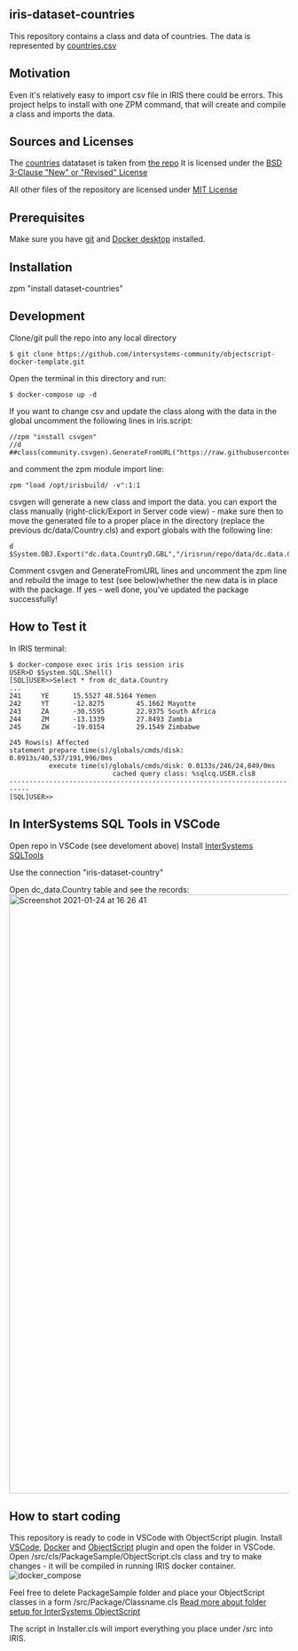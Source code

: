 ## iris-dataset-countries
This repository contains a class and data of countries. The data is represented by [countries.csv](https://github.com/intersystems-community/iris-dataset-countries/blob/master/data/countries.csv)


## Motivation

Even it's relatively easy to import csv file in IRIS there could be errors.
This project helps to install with one ZPM command, that will create and compile a class and imports the data.

## Sources and Licenses

The [countries](https://github.com/intersystems-community/iris-dataset-countries/blob/master/data/countries.csv) datataset is taken from [the repo](https://github.com/google/dspl/blob/master/samples/google/canonical/countries.csv)
It is licensed under the [BSD 3-Clause "New" or "Revised" License](https://github.com/google/dspl/blob/master/LICENSE)

All other files of the repository are licensed under [MIT License](https://github.com/intersystems-community/iris-dataset-countries/blob/304f9d57e53cc3e8de1147974ef2a96c31f24888/LICENSE)


## Prerequisites
Make sure you have [git](https://git-scm.com/book/en/v2/Getting-Started-Installing-Git) and [Docker desktop](https://www.docker.com/products/docker-desktop) installed.

## Installation 

zpm "install dataset-countries"

## Development

Clone/git pull the repo into any local directory

```
$ git clone https://github.com/intersystems-community/objectscript-docker-template.git
```

Open the terminal in this directory and run:

```
$ docker-compose up -d
```

If you want to change csv and update the class along with the data in the global uncomment the following lines in iris.script:
```
//zpm "install csvgen"
//d ##class(community.csvgen).GenerateFromURL("https://raw.githubusercontent.com/google/dspl/master/samples/google/canonical/countries.csv",",","dc.data.Country")
```
and comment the zpm module import line:
```
zpm "load /opt/irisbuild/ -v":1:1
```

csvgen will generate a new class and import the data. 
you can export the class manually (right-click/Export in Server code view) - make sure then to move the generated file to a proper place in the directory (replace the previous dc/data/Country.cls)
 and export globals with the following line:
```
d $System.OBJ.Export("dc.data.CountryD.GBL","/irisrun/repo/data/dc.data.CountryD.xml")
```

Comment csvgen and GenerateFromURL lines and uncomment the zpm line and rebuild the image to test (see below)whether the new data is in place with the package. If yes - well done, you've updated the package successfully!

## How to Test it

In IRIS terminal:

```
$ docker-compose exec iris iris session iris
USER>D $System.SQL.Shell()
[SQL]USER>>Select * from dc_data.Country
...
241     YE      15.5527 48.5164 Yemen
242     YT      -12.8275        45.1662 Mayotte
243     ZA      -30.5595        22.9375 South Africa
244     ZM      -13.1339        27.8493 Zambia
245     ZW      -19.0154        29.1549 Zimbabwe

245 Rows(s) Affected
statement prepare time(s)/globals/cmds/disk: 0.0913s/40,537/191,996/0ms
          execute time(s)/globals/cmds/disk: 0.0133s/246/24,849/0ms
                          cached query class: %sqlcq.USER.cls8
---------------------------------------------------------------------------
[SQL]USER>>
```

## In InterSystems SQL Tools in VSCode
Open repo in VSCode (see develoment above)
Install [InterSystems SQLTools](https://marketplace.visualstudio.com/items?itemName=intersystems-community.sqltools-intersystems-driver)

Use the connection "iris-dataset-country"

Open dc_data.Country table and see the records:
<img width="1078" alt="Screenshot 2021-01-24 at 16 26 41" src="https://user-images.githubusercontent.com/2781759/105631746-0abe1480-5e61-11eb-8265-734a02b68aef.png">


## How to start coding
This repository is ready to code in VSCode with ObjectScript plugin.
Install [VSCode](https://code.visualstudio.com/), [Docker](https://marketplace.visualstudio.com/items?itemName=ms-azuretools.vscode-docker) and [ObjectScript](https://marketplace.visualstudio.com/items?itemName=daimor.vscode-objectscript) plugin and open the folder in VSCode.
Open /src/cls/PackageSample/ObjectScript.cls class and try to make changes - it will be compiled in running IRIS docker container.
![docker_compose](https://user-images.githubusercontent.com/2781759/76656929-0f2e5700-6547-11ea-9cc9-486a5641c51d.gif)

Feel free to delete PackageSample folder and place your ObjectScript classes in a form
/src/Package/Classname.cls
[Read more about folder setup for InterSystems ObjectScript](https://community.intersystems.com/post/simplified-objectscript-source-folder-structure-package-manager)

The script in Installer.cls will import everything you place under /src into IRIS.

